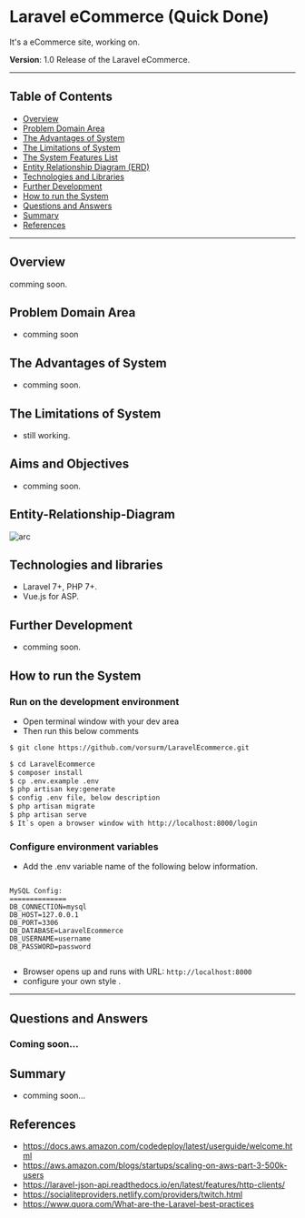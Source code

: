 # Laravel eCommerce (Quick Done)

It's a eCommerce site, working on.

**Version**: 1.0 Release of the Laravel eCommerce.

---

## Table of Contents

- [Overview](#overview)
- [Problem Domain Area](#problem-Domain-Area)
- [The Advantages of System](#The-Advantages-of-System)
- [The Limitations of System](#The-Limitations-of-System)
- [The System Features List](#Aims-and-Objectives)
- [Entity Relationship Diagram (ERD)](#Entity-Relationship-Diagram)
- [Technologies and Libraries](#technologies-and-libraries)
- [Further Development](#further-development)
- [How to run the System](#how-to-run-the-system)
- [Questions and Answers](#questions-and-answers)
- [Summary](#summary)
- [References](#references)

---

## Overview

comming soon.

## Problem Domain Area

- comming soon

## The Advantages of System

- comming soon.

## The Limitations of System

- still working.

## Aims and Objectives
- comming soon.

## Entity-Relationship-Diagram

![arc](erd_diagram.jpg?raw=true 'ERD_Diagram')

## Technologies and libraries

- Laravel 7+, PHP 7+.
- Vue.js for ASP.

## Further Development

- comming soon.

## How to run the System

### Run on the development environment

- Open terminal window with your dev area
- Then run this below comments

```sh
$ git clone https://github.com/vorsurm/LaravelEcommerce.git

$ cd LaravelEcommerce
$ composer install
$ cp .env.example .env
$ php artisan key:generate
$ config .env file, below description
$ php artisan migrate
$ php artisan serve
$ It`s open a browser window with http://localhost:8000/login

```

### Configure environment variables

- Add the .env variable name of the following below information.

```

MySQL Config:
==============
DB_CONNECTION=mysql
DB_HOST=127.0.0.1
DB_PORT=3306
DB_DATABASE=LaravelEcommerce
DB_USERNAME=username
DB_PASSWORD=password


```

- Browser opens up and runs with URL: `http://localhost:8000`
- configure your own style .

---

## Questions and Answers

### Coming soon... 

## Summary

- comming soon...

## References

- https://docs.aws.amazon.com/codedeploy/latest/userguide/welcome.html
- https://aws.amazon.com/blogs/startups/scaling-on-aws-part-3-500k-users
- https://laravel-json-api.readthedocs.io/en/latest/features/http-clients/
- https://socialiteproviders.netlify.com/providers/twitch.html
- https://www.quora.com/What-are-the-Laravel-best-practices
